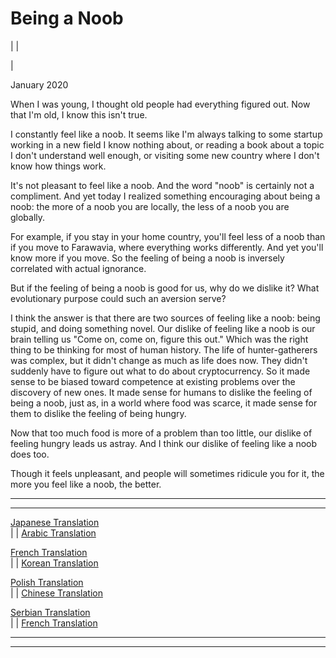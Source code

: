 # Being a Noob

| | [](index.html)  
  
|   
  
January 2020  
  
When I was young, I thought old people had everything figured out. Now that I'm old, I know this isn't true.  
  
I constantly feel like a noob. It seems like I'm always talking to some startup working in a new field I know nothing about, or reading a book about a topic I don't understand well enough, or visiting some new country where I don't know how things work.  
  
It's not pleasant to feel like a noob. And the word "noob" is certainly not a compliment. And yet today I realized something encouraging about being a noob: the more of a noob you are locally, the less of a noob you are globally.  
  
For example, if you stay in your home country, you'll feel less of a noob than if you move to Farawavia, where everything works differently. And yet you'll know more if you move. So the feeling of being a noob is inversely correlated with actual ignorance.  
  
But if the feeling of being a noob is good for us, why do we dislike it? What evolutionary purpose could such an aversion serve?  
  
I think the answer is that there are two sources of feeling like a noob: being stupid, and doing something novel. Our dislike of feeling like a noob is our brain telling us "Come on, come on, figure this out." Which was the right thing to be thinking for most of human history. The life of hunter-gatherers was complex, but it didn't change as much as life does now. They didn't suddenly have to figure out what to do about cryptocurrency. So it made sense to be biased toward competence at existing problems over the discovery of new ones. It made sense for humans to dislike the feeling of being a noob, just as, in a world where food was scarce, it made sense for them to dislike the feeling of being hungry.  
  
Now that too much food is more of a problem than too little, our dislike of feeling hungry leads us astray. And I think our dislike of feeling like a noob does too.  
  
Though it feels unpleasant, and people will sometimes ridicule you for it, the more you feel like a noob, the better.  
  
  
  
  
  
  
---  
  
  
---  
[Japanese Translation](https://note.com/tokyojack/n/n199d0f1a0ec6)  
| | [Arabic Translation](https://tldrarabiccontents.blogspot.com/2020/01/blog-post_20.html)  
  
[French Translation](https://corrigan2.blogspot.com/2020/01/etre-un-noob-paul-graham.html)  
| | [Korean Translation](https://soojin.ro/blog/noob)  
  
[Polish Translation](https://stronglyagainst.com/pgraham-being-a-noob/)  
| | [Chinese Translation](https://qcngt.com/2020/04/18/noob.html)  
  
[Serbian Translation](https://jelenadobric.com/writing-translations/biti-noob-paul-graham)  
| | [French Translation](https://corrigan2.blogspot.com/2020/01/etre-un-noob-paul-graham.html)  
  
  
  
  

* * *  
  
---
